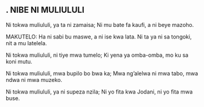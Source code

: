 ## . NIBE NI MULIULULI

Ni tokwa muliululi, ya ta ni zamaisa;
Ni mu bate fa kaufi, a ni beye mazoho.

MAKUTELO:
Ha ni sabi bu maswe, a ni ise kwa lata.
Ni ta ya ni sa tongoki, nit a mu latelela.


Ni tokwa muliululi, ni tiye mwa tumelo;
Ki yena ya omba-omba, mo ku sa koni mutu.


Ni tokwa muliululi, mwa bupilo bo bwa ka;
Mwa ng’alelwa ni mwa tabo, mwa ndwa ni mwa muzeko.


Ni tokwa muliululi, ya ni supeza nzila;
Ni yo fita kwa Jodani, ni yo fita mwa buse.


